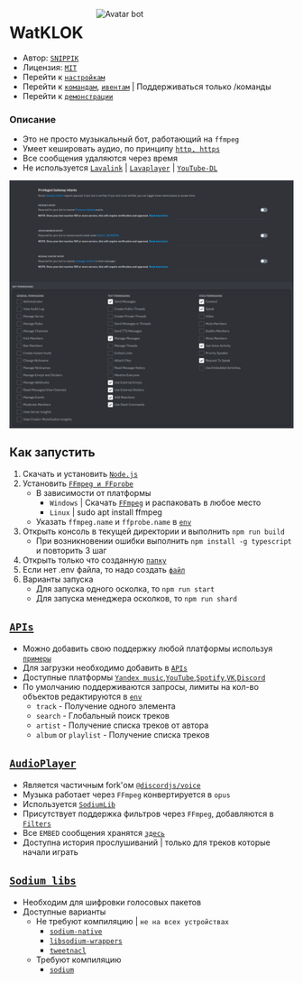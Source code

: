 [<img align="right" alt="Avatar bot" width="350px" src="https://media.discordapp.net/attachments/1016995045783633940/1080964769927942234/Icon.png" />](https://discordapp.com/users/623170593268957214)
# WatKLOK 
- Автор: [`SNIPPIK`](https://github.com/SNIPPIK)
- Лицензия: [`MIT`](LICENSE.md)
- Перейти к [`настройкам`](.env.dev)
- Перейти к [`командам`](src/handlers/Commands), [`ивентам`](src/handlers/Events) | Поддерживаться только /команды
- Перейти к [`демонстрации`](https://www.youtube.com/playlist?list=PLrQkedRE9MFvchEkGvt-Tk5jqS5GiS8Kd)


### Описание
 - Это не просто музыкальный бот, работающий на `ffmpeg`
 - Умеет кешировать аудио, по принципу [`http, https`](src/Misc/Request/index.ts)
 - Все сообщения удаляются через время
 - Не используется [`Lavalink`](https://github.com/lavalink-devs/Lavalink) | [`Lavaplayer`](https://github.com/sedmelluq/lavaplayer) | [`YouTube-DL`](https://youtube-dl.org/)

<img align="center" alt="PGI Settings" width="1000px" src="https://github.com/SNIPPIK/WatKLOK/blob/main/.github/resource/PGI.png?raw=true" />
<img align="center" alt="Bot Permissions" width="1000px" src="https://github.com/SNIPPIK/WatKLOK/blob/main/.github/resource/Bot Permissions.png?raw=true" />


## <a name="run"></a> Как запустить
1. Скачать и установить [`Node.js`](https://nodejs.org/ru/)
2. Установить [`FFmpeg и FFprobe`](https://github.com/BtbN/FFmpeg-Builds/releases)
   - В зависимости от платформы
      - `Windows` | Скачать [`FFmpeg`](https://ffmpeg.org/) и распаковать в любое место
      - `Linux` | sudo apt install ffmpeg
   - Указать `ffmpeg.name` и `ffprobe.name` в [`env`](.env.dev)
3. Открыть консоль в текущей директории и выполнить `npm run build`
    - При возникновении ошибки выполнить `npm install -g typescript` и повторить 3 шаг
4. Открыть только что созданную [`папку`](.Build)
5. Если нет .env файла, то надо создать [`файл`](.env.dev)
6. Варианты запуска
   - Для запуска одного осколка, то `npm run start`
   - Для запуска менеджера осколков, то `npm run shard`




## <a name="APIS"></a> [`APIs`](src/handlers/APIs)
- Можно добавить свою поддержку любой платформы используя [`примеры`](src/handlers/APIs)
- Для загрузки необходимо добавить в [`APIs`](src/handlers/APIs.ts)
- Доступные платформы [`Yandex music`](https://music.yandex.ru),[`YouTube`](https://youtube.com),[`Spotify`](https://open.spotify.com),[`VK`](https://vk.com),[`Discord`](https://discord.com)
- По умолчанию поддерживаются запросы, лимиты на кол-во объектов редактируются в [`env`](.env.dev)
  - `track` - Получение одного элемента
  - `search` - Глобальный поиск треков
  - `artist` - Получение списка треков от автора
  - `album` or `playlist` - Получение списка треков





## <a name="AudioPlayer"></a> [`AudioPlayer`](src/structures/AudioPlayer)
  - Является частичным fork'ом [`@discordjs/voice`](https://www.npmjs.com/package/@discordjs/voice)
  - Музыка работает через `FFmpeg` конвертируется в `opus`
  - Используется [`SodiumLib`](#sodium-libs)
  - Присутствует поддержка фильтров через `FFmpeg`, добавляются в [`Filters`](src/handlers/JSON/Filters.json)
  - Все `EMBED` сообщения хранятся [`здесь`](src/components/Embeds)
  - Доступна история прослушиваний | только для треков которые начали играть


    

## <a name="sodium-libs"></a> [`Sodium libs`](https://discordjs.guide/voice/#extra-dependencies)
 - Необходим для шифровки голосовых пакетов
 - Доступные варианты
   - Не требуют компиляцию | `не на всех устройствах`
     - [`sodium-native`](https://www.npmjs.com/package/sodium-native)
     - [`libsodium-wrappers`](https://www.npmjs.com/package/libsodium-wrappers)
     - [`tweetnacl`](https://www.npmjs.com/package/tweetnacl)
    - Требуют компиляцию
      - [`sodium`](https://www.npmjs.com/package/sodium)
